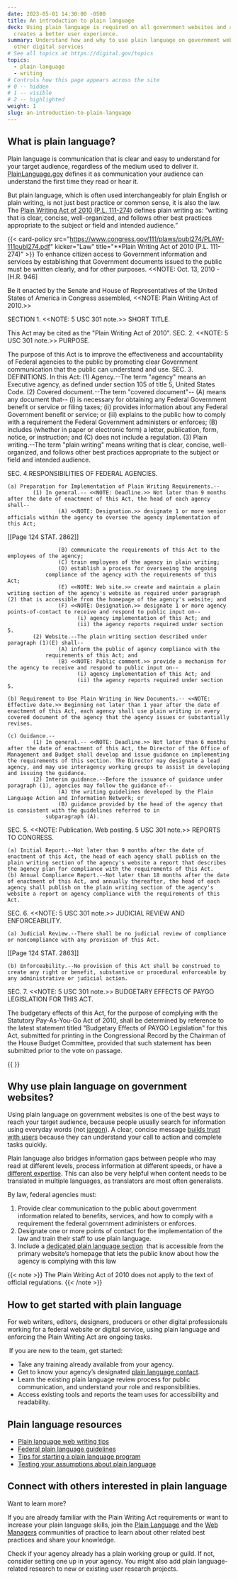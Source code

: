 ```yaml
---
date: 2023-05-01 14:30:00 -0500
title: An introduction to plain language
deck: Using plain language is required on all government websites and also
  creates a better user experience.
summary: Understand how and why to use plain language on government websites and
  other digital services
# See all topics at https://digital.gov/topics
topics:
  - plain-language
  - writing
# Controls how this page appears across the site
# 0 -- hidden
# 1 -- visible
# 2 -- highlighted
weight: 1
slug: an-introduction-to-plain-language
---
```

## What is plain language?

Plain language is communication that is clear and easy to understand for your target audience, regardless of the medium used to deliver it. [PlainLanguage.gov](https://www.plainlanguage.gov/about/definitions/) defines it as communication your audience can understand the first time they read or hear it.

But plain language, which is often used interchangeably for plain English or plain writing, is not just best practice or common sense, it is also the law. The [Plain Writing Act of 2010 (P.L. 111-274)](https://www.gpo.gov/fdsys/pkg/PLAW-111publ274/content-detail.html) defines plain writing as: “writing that is clear, concise, well-organized, and follows other best practices appropriate to the subject or field and intended audience.”

{{< card-policy src="https://www.congress.gov/111/plaws/publ274/PLAW-111publ274.pdf" kicker="Law" title="**Plain Writing Act of 2010 (P.L. 111-274)" >}}
To enhance citizen access to Government information and services by establishing that Government documents issued to the public must be written clearly, and for other purposes. <<NOTE: Oct. 13, 2010 -  [H.R. 946]

Be it enacted by the Senate and House of Representatives of the United States of America in Congress assembled, <<NOTE: Plain Writing Act of 2010.>> 

SECTION 1. <<NOTE: 5 USC 301 note.>> SHORT TITLE.

This Act may be cited as the "Plain Writing Act of 2010".
SEC. 2. <<NOTE: 5 USC 301 note.>> PURPOSE.

The purpose of this Act is to improve the effectiveness and accountability of Federal agencies to the public by promoting clear Government communication that the public can understand and use.
SEC. 3. DEFINITIONS.
    In this Act:
            (1) Agency.--The term "agency" means an Executive agency, as defined under section 105 of title 5, United States Code.
            (2) Covered document.--The term "covered document"--
                    (A) means any document that--
                          (i) is necessary for obtaining any Federal Government benefit or service or filing taxes;
                          (ii) provides information about any Federal Government benefit or service; or
                          (iii) explains to the public how to comply with a requirement the Federal Government administers or enforces;
                    (B) includes (whether in paper or electronic form) a letter, publication, form, notice, or instruction; and
                    (C) does not include a regulation.
            (3) Plain writing.--The term "plain writing" means writing that is clear, concise, well-organized, and follows other best practices appropriate to the subject or field and intended audience.

SEC. 4.RESPONSIBILITIES OF FEDERAL AGENCIES.

    (a) Preparation for Implementation of Plain Writing Requirements.--
            (1) In general.-- <<NOTE: Deadline.>> Not later than 9 months after the date of enactment of this Act, the head of each agency shall--
                    (A) <<NOTE: Designation.>> designate 1 or more senior officials within the agency to oversee the agency implementation of this Act;

[[Page 124 STAT. 2862]]

                    (B) communicate the requirements of this Act to the employees of the agency;
                    (C) train employees of the agency in plain writing;
                    (D) establish a process for overseeing the ongoing 
                compliance of the agency with the requirements of this Act;
                    (E) <<NOTE: Web site.>> create and maintain a plain writing section of the agency's website as required under paragraph (2) that is accessible from the homepage of the agency's website; and
                    (F) <<NOTE: Designation.>> designate 1 or more agency points-of-contact to receive and respond to public input on--
                          (i) agency implementation of this Act; and
                          (ii) the agency reports required under section 5.
            (2) Website.--The plain writing section described under paragraph (1)(E) shall--
                    (A) inform the public of agency compliance with the 
                requirements of this Act; and
                    (B) <<NOTE: Public comment.>> provide a mechanism for the agency to receive and respond to public input on--
                          (i) agency implementation of this Act; and
                          (ii) the agency reports required under section 5.

    (b) Requirement to Use Plain Writing in New Documents.-- <<NOTE: Effective date.>> Beginning not later than 1 year after the date of enactment of this Act, each agency shall use plain writing in every covered document of the agency that the agency issues or substantially revises.

    (c) Guidance.--
            (1) In general.-- <<NOTE: Deadline.>> Not later than 6 months after the date of enactment of this Act, the Director of the Office of Management and Budget shall develop and issue guidance on implementing the requirements of this section. The Director may designate a lead agency, and may use interagency working groups to assist in developing and issuing the guidance.
            (2) Interim guidance.--Before the issuance of guidance under paragraph (1), agencies may follow the guidance of--
                    (A) the writing guidelines developed by the Plain Language Action and Information Network; or
                    (B) guidance provided by the head of the agency that  is consistent with the guidelines referred to in 
                subparagraph (A).
                
SEC. 5. <<NOTE: Publication. Web posting. 5 USC 301 note.>> REPORTS TO CONGRESS.

    (a) Initial Report.--Not later than 9 months after the date of enactment of this Act, the head of each agency shall publish on the plain writing section of the agency's website a report that describes the agency plan for compliance with the requirements of this Act.
    (b) Annual Compliance Report.--Not later than 18 months after the date of enactment of this Act, and annually thereafter, the head of each agency shall publish on the plain writing section of the agency's website a report on agency compliance with the requirements of this Act.

SEC. 6. <<NOTE: 5 USC 301 note.>> JUDICIAL REVIEW AND ENFORCEABILITY.

    (a) Judicial Review.--There shall be no judicial review of compliance or noncompliance with any provision of this Act.

[[Page 124 STAT. 2863]]

    (b) Enforceability.--No provision of this Act shall be construed to create any right or benefit, substantive or procedural enforceable by any administrative or judicial action.
SEC. 7. <<NOTE: 5 USC 301 note.>> BUDGETARY EFFECTS OF PAYGO LEGISLATION FOR THIS ACT.

The budgetary effects of this Act, for the purpose of complying  with the Statutory Pay-As-You-Go Act of 2010, shall be determined by reference to the latest statement titled "Budgetary Effects of PAYGO Legislation" for this Act, submitted for printing in the Congressional Record by the Chairman of the House Budget Committee, provided that such 
statement has been submitted prior to the vote on passage.

{{ </card-policy >}}

## Why use plain language on government websites?

Using plain language on government websites is one of the best ways to reach your target audience, because people usually search for information using everyday words (not [jargon](https://digital.gov/2022/11/07/jargon-madness-a-plain-language-exercise/)). A clear, concise message [builds trust with users](https://digital.gov/2022/12/13/to-build-trust-aim-for-easy/) because they can understand your call to action and complete tasks quickly.

Plain language also bridges information gaps between people who may read at different levels, process information at different speeds, or have a [different expertise](https://digital.gov/2022/11/09/tips-for-communicating-about-your-research-with-non-scientists/). This can also be very helpful when content needs to be translated in multiple languages, as translators are most often generalists.

By law, federal agencies must:

1. Provide clear communication to the public about government information related to benefits, services, and how to comply with a requirement the federal government administers or enforces.
2. Designate one or more points of contact for the implementation of the law and train their staff to use plain language.
3. Include a [dedicated plain language section](https://digital.gov/resources/required-web-content-and-links/#about-page-2)  that is accessible from the primary website’s homepage that lets the public know about how the agency is complying with this law

{{< note >}} The Plain Writing Act of 2010 does not apply to the text of official regulations. {{< /note >}}

## How to get started with plain language

For web writers, editors, designers, producers or other digital professionals working for a federal website or digital service, using plain language and enforcing the Plain Writing Act are ongoing tasks.

 If you are new to the team, get started:

* Take any training already available from your agency.
* Get to know your agency’s designated [plain language contact](https://www.plainlanguage.gov/law/agency-programs/).
* Learn the existing plain language review process for public communication, and understand your role and responsibilities.
* Access existing tools and reports the team uses for accessibility and readability.

## Plain language resources

* [Plain language web writing tips](https://digital.gov/resources/plain-language-web-writing-tips/)
* [Federal plain language guidelines](https://www.plainlanguage.gov/guidelines/)
* [Tips for starting a plain language program](https://www.plainlanguage.gov/training/tips-for-trainers/)
* [Testing your assumptions about plain language](https://www.plainlanguage.gov/guidelines/test/)

## Connect with others interested in plain language

Want to learn more? 

If you are already familiar with the Plain Writing Act requirements or want to increase your plain language skills, join the [Plain Language](https://digital.gov/communities/plain-language/) and the [Web Managers](https://digital.gov/communities/web-content-managers/) communities of practice to learn about other related best practices and share your knowledge. 

Check if your agency already has a plain working group or guild. If not, consider setting one up in your agency. You might also add plain language-related research to new or existing user research projects.
